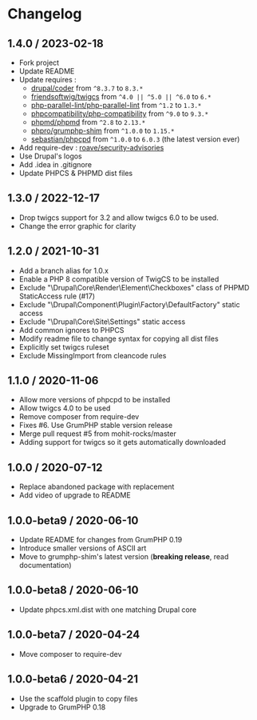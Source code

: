 # Changelog

## 1.4.0 / 2023-02-18

* Fork project
* Update README
* Update requires :
  * [drupal/coder](https://packagist.org/packages/drupal/coder) from `^8.3.7` to `8.3.*`
  * [friendsoftwig/twigcs](https://packagist.org/packages/friendsoftwig/twigcs) from `^4.0 || ^5.0 || ^6.0` to `6.*`
  * [php-parallel-lint/php-parallel-lint](https://packagist.org/packages/php-parallel-lint/php-parallel-lint) from `^1.2` to `1.3.*`
  * [phpcompatibility/php-compatibility](https://packagist.org/packages/phpcompatibility/php-compatibility) from `^9.0` to `9.3.*`
  * [phpmd/phpmd](https://packagist.org/packages/phpmd/phpmd) from `^2.8` to `2.13.*`
  * [phpro/grumphp-shim](https://packagist.org/packages/phpro/grumphp-shim) from `^1.0.0` to `1.15.*`
  * [sebastian/phpcpd](https://packagist.org/packages/sebastian/phpcpd) from `^1.0.0` to `6.0.3` (the latest version ever)
* Add require-dev : [roave/security-advisories](https://packagist.org/packages/roave/security-advisories)
* Use Drupal's logos
* Add .idea in .gitignore
* Update PHPCS & PHPMD dist files

## 1.3.0 / 2022-12-17

* Drop twigcs support for 3.2 and allow twigcs 6.0 to be used.
* Change the error graphic for clarity

## 1.2.0 / 2021-10-31

* Add a branch alias for 1.0.x
* Enable a PHP 8 compatible version of TwigCS to be installed
* Exclude "\Drupal\Core\Render\Element\Checkboxes" class of PHPMD StaticAccess rule (#17)
* Exclude "\Drupal\Component\Plugin\Factory\DefaultFactory" static access
* Exclude "\Drupal\Core\Site\Settings" static access
* Add common ignores to PHPCS
* Modify readme file to change syntax for copying all dist files
* Explicitly set twigcs ruleset
* Exclude MissingImport from cleancode rules

## 1.1.0 / 2020-11-06

* Allow more versions of phpcpd to be installed
* Allow twigcs 4.0 to be used
* Remove composer from require-dev
* Fixes #6. Use GrumPHP stable version release
* Merge pull request #5 from mohit-rocks/master
* Adding support for twigcs so it gets automatically downloaded

## 1.0.0 / 2020-07-12

* Replace abandoned package with replacement
* Add video of upgrade to README

## 1.0.0-beta9 / 2020-06-10

* Update README for changes from GrumPHP 0.19
* Introduce smaller versions of ASCII art
* Move to grumphp-shim's latest version (**breaking release**, read documentation)

## 1.0.0-beta8 / 2020-06-10

* Update phpcs.xml.dist with one matching Drupal core

## 1.0.0-beta7 / 2020-04-24

* Move composer to require-dev

## 1.0.0-beta6 / 2020-04-21

* Use the scaffold plugin to copy files
* Upgrade to GrumPHP 0.18
